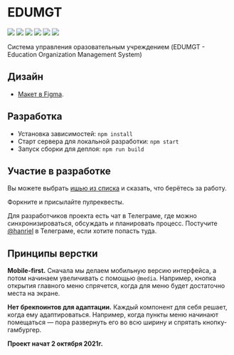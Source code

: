 # EDUMGT

[![](https://github.com/nemeaq/nemeaq-edumgt/workflows/EditorConfig/badge.svg)](https://github.com/nemeaq/nemeaq-edumgt/actions?query=workflow%3AEditorConfig)
[![](https://github.com/nemeaq/nemeaq-edumgt/workflows/Markdown/badge.svg)](https://github.com/nemeaq/nemeaq-edumgt/actions?query=workflow%3AMarkdown)
[![](https://github.com/nemeaq/nemeaq-edumgt/workflows/HTML/badge.svg)](https://github.com/nemeaq/nemeaq-edumgt/actions?query=workflow%3AHTML)
[![](https://github.com/nemeaq/nemeaq-edumgt/workflows/Stylelint/badge.svg)](https://github.com/nemeaq/nemeaq-edumgt/actions?query=workflow%3AStylelint)
[![](https://github.com/nemeaq/nemeaq-edumgt/workflows/ESLint/badge.svg)](https://github.com/nemeaq/nemeaq-edumgt/actions?query=workflow%3AESLint)
[![](https://github.com/nemeaq/nemeaq-edumgt/workflows/Deploy/badge.svg)](https://github.com/nemeaq/nemeaq-edumgt/actions?query=workflow%3ADeploy)

Система управления оразовательным учреждением (EDUMGT - Education Organization Management System)

## Дизайн

- [Макет в Figma](https://www.figma.com/file/***).

## Разработка

- Установка зависимостей: `npm install`
- Старт сервера для локальной разработки: `npm start`
- Запуск сборки для деплоя: `npm run build`

## Участие в разработке

Вы можете выбрать [ишью из списка](https://github.com/nemeaq/nemeaq-edumgt/issues) и сказать, что берётесь за работу.

Форкните и присылайте пулреквесты.

Для разработчиков проекта есть чат в Телеграме, где можно синхронизироваться, обсуждать и планировать процесс.
Постучите [@hanriel](https://t.me/hanriel) в Телеграме, если хотите попасть туда.

[//]: # (## Окружение и технологии)

[//]: # (Движок [Eleventy]&#40;https://www.11ty.io/&#41; собирает Markdown и JSON по шаблонам [Nunjucks]&#40;https://mozilla.github.io/nunjucks/&#41; и генерирует статичные HTML-страницы. Стили пишутся на чистом CSS, соединяются импортами, сжимаются и оптимизируются. Браузерная совместимость описана в ключе `browserlist` в [package.json]&#40;https://github.com/web-standards-ru/web-standards.ru/blob/master/package.json&#41;, если коротко — «без IE11».)

## Принципы верстки

**Mobile-first.** Сначала мы делаем мобильную версию интерфейса, а потом начинаем увеличивать с помощью `@media`.
Например, кнопка открытия главного меню спрячется, когда для меню будет достаточно места на экране.

**Нет брекпоинтов для адаптации.** Каждый компонент для себя решает, когда ему адаптироваться. Например, когда пункты
меню начинают помещаться — пора развернуть его во всю ширину и спрятать кнопку-гамбургер.

**Проект начат 2 октября 2021г.**
